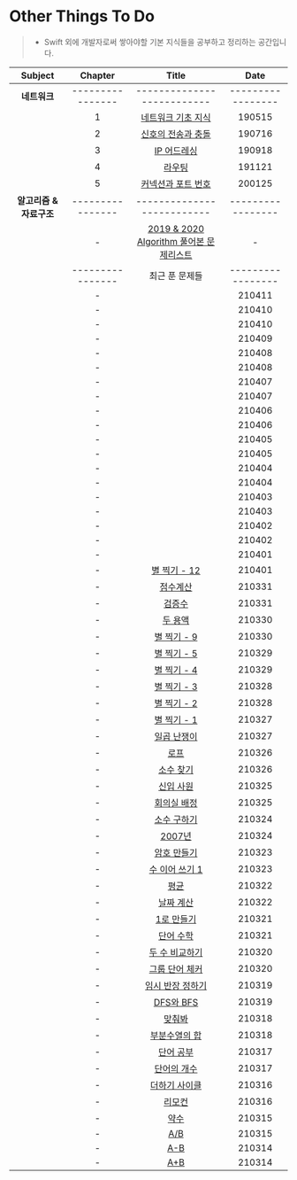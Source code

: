 # Other Things To Do
> - Swift 외에 개발자로써 쌓아야할 기본 지식들을 공부하고 정리하는 공간입니다.

| Subject | Chapter | Title | Date |
| :---: | :---: | :---: | :---: |
| **네트워크** | ---------------- | -------------------------- | ----------------- |
| | 1 | [네트워크 기초 지식](https://github.com/wargi/Etc/blob/master/Network/Chapter1.md) | 190515 |
| | 2 | [신호의 전송과 충돌](https://github.com/wargi/Etc/blob/master/Network/Chapter2.md) | 190716 |
| | 3 | [IP 어드레싱](https://github.com/wargi/Etc/blob/master/Network/Chapter3.md) | 190918 |
| | 4 | [라우팅](https://github.com/wargi/Etc/blob/master/Network/Chapter4.md) | 191121 |
| | 5 | [커넥션과 포트 번호](https://github.com/wargi/Etc/blob/master/Network/Chapter5.md) | 200125 |
| **알고리즘 & 자료구조** | ---------------- | -------------------------- | ----------------- |
| | - | [2019 & 2020 Algorithm 풀어본 문제리스트](https://github.com/wargi/Etc/blob/master/1920_README.md) | - |
|  | ---------------- | 최근 푼 문제들 | ----------------- |
| | - | [](https://github.com/wargi/Other-Things-To-Do/blob/master/Algorithm/2021/100/Question56.md) | 210411 |
| | - | [](https://github.com/wargi/Other-Things-To-Do/blob/master/Algorithm/2021/100/Question55.md) | 210410 |
| | - | [](https://github.com/wargi/Other-Things-To-Do/blob/master/Algorithm/2021/100/Question54.md) | 210410 |
| | - | [](https://github.com/wargi/Other-Things-To-Do/blob/master/Algorithm/2021/100/Question53.md) | 210409 |
| | - | [](https://github.com/wargi/Other-Things-To-Do/blob/master/Algorithm/2021/100/Question52.md) | 210408 |
| | - | [](https://github.com/wargi/Other-Things-To-Do/blob/master/Algorithm/2021/100/Question51.md) | 210408 |
| | - | [](https://github.com/wargi/Other-Things-To-Do/blob/master/Algorithm/2021/100/Question50.md) | 210407 |
| | - | [](https://github.com/wargi/Other-Things-To-Do/blob/master/Algorithm/2021/100/Question49.md) | 210407 |
| | - | [](https://github.com/wargi/Other-Things-To-Do/blob/master/Algorithm/2021/100/Question48.md) | 210406 |
| | - | [](https://github.com/wargi/Other-Things-To-Do/blob/master/Algorithm/2021/100/Question47.md) | 210406 |
| | - | [](https://github.com/wargi/Other-Things-To-Do/blob/master/Algorithm/2021/100/Question46.md) | 210405 |
| | - | [](https://github.com/wargi/Other-Things-To-Do/blob/master/Algorithm/2021/100/Question45.md) | 210405 |
| | - | [](https://github.com/wargi/Other-Things-To-Do/blob/master/Algorithm/2021/100/Question44.md) | 210404 |
| | - | [](https://github.com/wargi/Other-Things-To-Do/blob/master/Algorithm/2021/100/Question43.md) | 210404 |
| | - | [](https://github.com/wargi/Other-Things-To-Do/blob/master/Algorithm/2021/100/Question42.md) | 210403 |
| | - | [](https://github.com/wargi/Other-Things-To-Do/blob/master/Algorithm/2021/100/Question41.md) | 210403 |
| | - | [](https://github.com/wargi/Other-Things-To-Do/blob/master/Algorithm/2021/100/Question40.md) | 210402 |
| | - | [](https://github.com/wargi/Other-Things-To-Do/blob/master/Algorithm/2021/100/Question39.md) | 210402 |
| | - | [](https://github.com/wargi/Other-Things-To-Do/blob/master/Algorithm/2021/100/Question38.md) | 210401 |
| | - | [별 찍기 - 12](https://github.com/wargi/Other-Things-To-Do/blob/master/Algorithm/2021/100/Question37.md) | 210401 |
| | - | [점수계산](https://github.com/wargi/Other-Things-To-Do/blob/master/Algorithm/2021/100/Question36.md) | 210331 |
| | - | [검증수](https://github.com/wargi/Other-Things-To-Do/blob/master/Algorithm/2021/100/Question35.md) | 210331 |
| | - | [두 용액](https://github.com/wargi/Other-Things-To-Do/blob/master/Algorithm/2021/100/Question34.md) | 210330 |
| | - | [별 찍기 - 9](https://github.com/wargi/Other-Things-To-Do/blob/master/Algorithm/2021/100/Question33.md) | 210330 |
| | - | [별 찍기 - 5](https://github.com/wargi/Other-Things-To-Do/blob/master/Algorithm/2021/100/Question32.md) | 210329 |
| | - | [별 찍기 - 4](https://github.com/wargi/Other-Things-To-Do/blob/master/Algorithm/2021/100/Question31.md) | 210329 |
| | - | [별 찍기 - 3](https://github.com/wargi/Other-Things-To-Do/blob/master/Algorithm/2021/100/Question30.md) | 210328 |
| | - | [별 찍기 - 2](https://github.com/wargi/Other-Things-To-Do/blob/master/Algorithm/2021/100/Question29.md) | 210328 |
| | - | [별 찍기 - 1](https://github.com/wargi/Other-Things-To-Do/blob/master/Algorithm/2021/100/Question28.md) | 210327 |
| | - | [일곱 난쟁이](https://github.com/wargi/Other-Things-To-Do/blob/master/Algorithm/2021/100/Question27.md) | 210327 |
| | - | [로프](https://github.com/wargi/Other-Things-To-Do/blob/master/Algorithm/2021/100/Question26.md) | 210326 |
| | - | [소수 찾기](https://github.com/wargi/Other-Things-To-Do/blob/master/Algorithm/2021/100/Question25.md) | 210326 |
| | - | [신입 사원](https://github.com/wargi/Other-Things-To-Do/blob/master/Algorithm/2021/100/Question24.md) | 210325 |
| | - | [회의실 배정](https://github.com/wargi/Other-Things-To-Do/blob/master/Algorithm/2021/100/Question23.md) | 210325 |
| | - | [소수 구하기](https://github.com/wargi/Other-Things-To-Do/blob/master/Algorithm/2021/100/Question22.md) | 210324 |
| | - | [2007년](https://github.com/wargi/Other-Things-To-Do/blob/master/Algorithm/2021/100/Question21.md) | 210324 |
| | - | [암호 만들기](https://github.com/wargi/Other-Things-To-Do/blob/master/Algorithm/2021/100/Question20.md) | 210323 |
| | - | [수 이어 쓰기 1](https://github.com/wargi/Other-Things-To-Do/blob/master/Algorithm/2021/100/Question19.md) | 210323 |
| | - | [평균](https://github.com/wargi/Other-Things-To-Do/blob/master/Algorithm/2021/100/Question18.md) | 210322 |
| | - | [날짜 계산](https://github.com/wargi/Other-Things-To-Do/blob/master/Algorithm/2021/100/Question17.md) | 210322 |
| | - | [1로 만들기](https://github.com/wargi/Other-Things-To-Do/blob/master/Algorithm/2021/100/Question16.md) | 210321 |
| | - | [단어 수학](https://github.com/wargi/Other-Things-To-Do/blob/master/Algorithm/2021/100/Question15.md) | 210321 |
| | - | [두 수 비교하기](https://github.com/wargi/Other-Things-To-Do/blob/master/Algorithm/2021/100/Question14.md) | 210320 |
| | - | [그룹 단어 체커](https://github.com/wargi/Other-Things-To-Do/blob/master/Algorithm/2021/100/Question13.md) | 210320 |
| | - | [임시 반장 정하기](https://github.com/wargi/Other-Things-To-Do/blob/master/Algorithm/2021/100/Question12.md) | 210319 |
| | - | [DFS와 BFS](https://github.com/wargi/Other-Things-To-Do/blob/master/Algorithm/2021/100/Question11.md) | 210319 |
| | - | [맞춰봐](https://github.com/wargi/Other-Things-To-Do/blob/master/Algorithm/2021/100/Question10.md) | 210318 |
| | - | [부분수열의 합](https://github.com/wargi/Other-Things-To-Do/blob/master/Algorithm/2021/100/Question09.md) | 210318 |
| | - | [단어 공부](https://github.com/wargi/Other-Things-To-Do/blob/master/Algorithm/2021/100/Question08.md) | 210317 |
| | - | [단어의 개수](https://github.com/wargi/Other-Things-To-Do/blob/master/Algorithm/2021/100/Question07.md) | 210317 |
| | - | [더하기 사이클](https://github.com/wargi/Other-Things-To-Do/blob/master/Algorithm/2021/100/Question06.md) | 210316 |
| | - | [리모컨](https://github.com/wargi/Other-Things-To-Do/blob/master/Algorithm/2021/100/Question05.md) | 210316 |
| | - | [약수](https://github.com/wargi/Other-Things-To-Do/blob/master/Algorithm/2021/100/Question04.md) | 210315 |
| | - | [A/B](https://github.com/wargi/Other-Things-To-Do/blob/master/Algorithm/2021/100/Question03.md) | 210315 |
| | - | [A-B](https://github.com/wargi/Other-Things-To-Do/blob/master/Algorithm/2021/100/Question02.md) | 210314 |
| | - | [A+B](https://github.com/wargi/Other-Things-To-Do/blob/master/Algorithm/2021/100/Question01.md) | 210314 |

